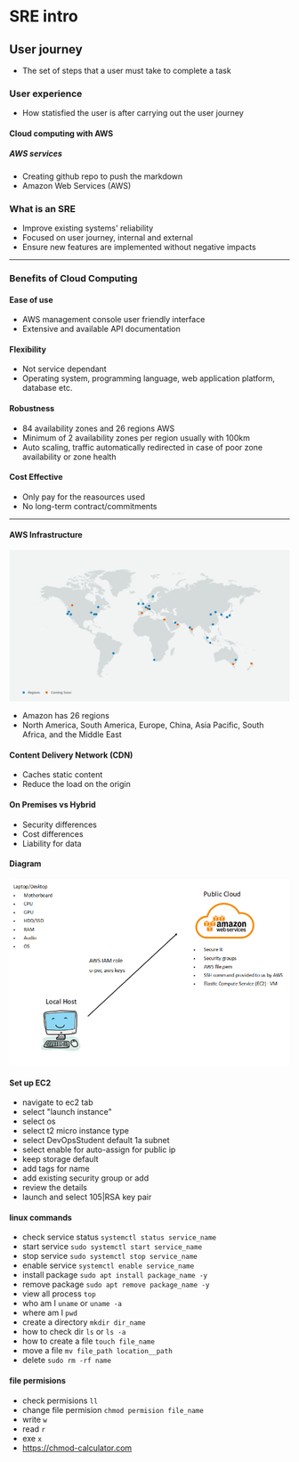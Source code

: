 # SRE intro
## User journey
- The set of steps that a user must take to complete a task
### User experience
- How statisfied the user is after carrying out the user journey
#### Cloud computing with AWS
##### AWS services  
- Creating github repo to push the markdown
- Amazon Web Services (AWS)
### What is an SRE

- Improve existing systems' reliability 
- Focused on user journey, internal and external
- Ensure new features are implemented without negative impacts
---
### Benefits of Cloud Computing

#### Ease of use 
- AWS management console user friendly interface
- Extensive and available API documentation
#### Flexibility
- Not service dependant 
- Operating system, programming language, web application platform, database etc.  
#### Robustness 
- 84 availability zones and 26 regions AWS
- Minimum of 2 availability zones per region usually with 100km
- Auto scaling, traffic automatically redirected in case of poor zone availability or zone health
#### Cost Effective
- Only pay for the reasources used
- No long-term contract/commitments

---

#### AWS Infrastructure
![AWS-regions](AWS-regions.png)
- Amazon has 26 regions 
- North America, South America, Europe, China, Asia Pacific, South Africa, and the Middle East

#### Content Delivery Network (CDN)
- Caches static content
- Reduce the load on the origin 

#### On Premises vs Hybrid
- Security differences 
- Cost differences
- Liability for data


#### Diagram
![AWS-Diagram](AWS-diagram.png)

#### Set up EC2
- navigate to ec2 tab
- select "launch instance"
- select os
- select t2 micro instance type
- select DevOpsStudent default 1a subnet
- select enable for auto-assign for public ip
- keep storage default 
- add tags for name
- add existing security group or add 
- review the details
- launch and select 105|RSA key pair

#### linux commands
- check service status `systemctl status service_name`
- start service `sudo systemctl start service_name`
- stop service `sudo systemctl stop service_name`
- enable service `systemctl enable service_name`
- install package `sudo apt install package_name -y`
- remove package `sudo apt remove package_name -y` 
- view all process `top` 
- who am I `uname` or `uname -a`
- where am I `pwd` 
- create a directory `mkdir dir_name`
- how to check dir `ls` or `ls -a` 
- how to create a file `touch file_name`
- move a file `mv file_path location__path`
- delete `sudo rm -rf name`

#### file permisions
- check permisions `ll`
- change file permision `chmod permision file_name`
- write `w` 
- read `r`
- exe `x`
- https://chmod-calculator.com